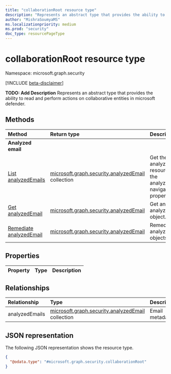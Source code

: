 ```yaml
---
title: "collaborationRoot resource type"
description: "Represents an abstract type that provides the ability to read and perform actions on collaborative entities in microsoft defender."
author: "MishraSoumyaMS"
ms.localizationpriority: medium
ms.prod: "security"
doc_type: resourcePageType
---
```


# collaborationRoot resource type

Namespace: microsoft.graph.security

[!INCLUDE [beta-disclaimer](../../includes/beta-disclaimer.md)]

**TODO: Add Description**
Represents an abstract type that provides the ability to read and perform actions on collaborative entities in microsoft defender.

## Methods
|Method|Return type|Description|
|:---|:---|:---|
| **Analyzed email** |
|[List analyzedEmails](../api/security-collaborationroot-list-analyzedemails.md)|[microsoft.graph.security.analyzedEmail](../resources/security-analyzedemail.md) collection|Get the analyzedEmail resources from the analyzedEmails navigation property.|
|[Get analyzedEmail](../api/security-analyzedemail-get.md)|[microsoft.graph.security.analyzedEmail](../resources/security-analyzedemail.md)|Get an analyzedEmail object.|
|[Remediate analyzedEmail](../api/security-analyzedemail-remediate.md)|[microsoft.graph.security.analyzedEmail](../resources/security-analyzedemail.md)|Remediate analyzedEmail objects.|

## Properties
|Property|Type|Description|
|:---|:---|:---|

## Relationships
|Relationship|Type|Description|
|:---|:---|:---|
|analyzedEmails|[microsoft.graph.security.analyzedEmail](../resources/security-analyzedemail.md) collection|Email metadata.|

## JSON representation
The following JSON representation shows the resource type.
<!-- {
  "blockType": "resource",
  "keyProperty": "id",
  "@odata.type": "microsoft.graph.security.collaborationRoot",
  "openType": false
}
-->
``` json
{
  "@odata.type": "#microsoft.graph.security.collaborationRoot"
}
```

